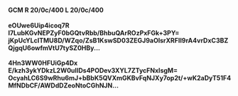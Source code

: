 #### GCM R 20/0c/400 L 20/0c/400
**eOUwe6Uip4icoq7R**<br/>**I7LubKGvNEPZyF0bGQtvRbb/BhbuQArROzPxFGk+3PY=**<br/>**jKpUcYLcITMU8D/WZqo/ZsB1KswSD03ZEGJ9aOlsrXRFII9rA4vrDxC3BZQjgqU6owfmVtU7tySZ0HBy...**<br/><br/>
**4Hn3WW0HFUiGp4Dx**<br/>**E/kzh3ykYDkzL2W0uIIDs4PODev3XYL7ZTycFNxlsgM=**<br/>**OcyahLC6S9wRhu6mJ+bBbK5QVXmGKBvFqNJXy7op2t/+wK2aDyT51F4MfNDbCF/AWDdDZeoNtoCGhNJN...**